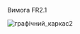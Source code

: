 Вимога FR2.1

![графічний_каркас2](https://user-images.githubusercontent.com/79908409/191916897-08034d5b-0e60-4bf8-bed2-43c49bc47d3e.jpg)
